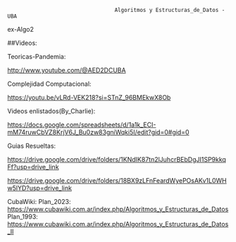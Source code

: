                                       Algoritmos y Estructuras_de_Datos - UBA
ex-Algo2


##Videos:

Teoricas-Pandemia:

http://www.youtube.com/@AED2DCUBA


Complejidad Computacional:

https://youtu.be/vLRd-VEK218?si=STnZ_96BMEkwX8Ob


Videos enlistados(By_Charlie):

https://docs.google.com/spreadsheets/d/1a1k_ECI-mM74ruwCbVZ8KrjV6J_Bu0zw83gniWqki5I/edit?gid=0#gid=0

Guias Resueltas:

https://drive.google.com/drive/folders/1KNdIK87tn2lJuhcrBEbDgJI1SP9kkqFf?usp=drive_link

https://drive.google.com/drive/folders/18BX9zLFnFeardWyePOsAKv1L0WHw5lYD?usp=drive_link

CubaWiki:
Plan_2023: https://www.cubawiki.com.ar/index.php/Algoritmos_y_Estructuras_de_Datos
Plan_1993: https://www.cubawiki.com.ar/index.php/Algoritmos_y_Estructuras_de_Datos_II
